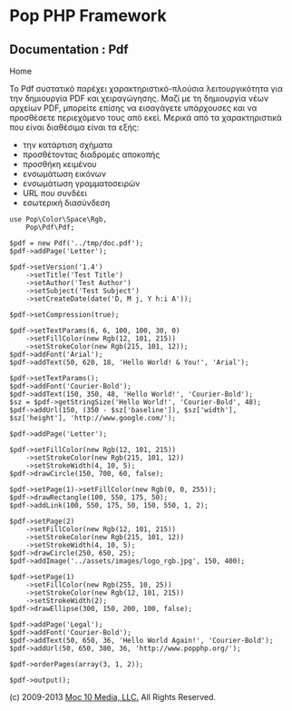 Pop PHP Framework
=================

Documentation : Pdf
-------------------

Home

Το Pdf συστατικό παρέχει χαρακτηριστικό-πλούσια λειτουργικότητα για την
δημιουργία PDF και χειραγώγησης. Μαζί με τη δημιουργία νέων αρχείων PDF,
μπορείτε επίσης να εισαγάγετε υπάρχουσες και να προσθέσετε περιεχόμενο
τους από εκεί. Μερικά από τα χαρακτηριστικά που είναι διαθέσιμα είναι τα
εξής:

-   την κατάρτιση σχήματα
-   προσθέτοντας διαδρομές αποκοπής
-   προσθήκη κειμένου
-   ενσωμάτωση εικόνων
-   ενσωμάτωση γραμματοσειρών
-   URL που συνδέει
-   εσωτερική διασύνδεση

<!-- -->

    use Pop\Color\Space\Rgb,
        Pop\Pdf\Pdf;

    $pdf = new Pdf('../tmp/doc.pdf');
    $pdf->addPage('Letter');

    $pdf->setVersion('1.4')
        ->setTitle('Test Title')
        ->setAuthor('Test Author')
        ->setSubject('Test Subject')
        ->setCreateDate(date('D, M j, Y h:i A'));

    $pdf->setCompression(true);

    $pdf->setTextParams(6, 6, 100, 100, 30, 0)
        ->setFillColor(new Rgb(12, 101, 215))
        ->setStrokeColor(new Rgb(215, 101, 12));
    $pdf->addFont('Arial');
    $pdf->addText(50, 620, 18, 'Hello World! & You!', 'Arial');

    $pdf->setTextParams();
    $pdf->addFont('Courier-Bold');
    $pdf->addText(150, 350, 48, 'Hello World!', 'Courier-Bold');
    $sz = $pdf->getStringSize('Hello World!', 'Courier-Bold', 48);
    $pdf->addUrl(150, (350 - $sz['baseline']), $sz['width'], $sz['height'], 'http://www.google.com/');

    $pdf->addPage('Letter');

    $pdf->setFillColor(new Rgb(12, 101, 215))
        ->setStrokeColor(new Rgb(215, 101, 12))
        ->setStrokeWidth(4, 10, 5);
    $pdf->drawCircle(150, 700, 60, false);

    $pdf->setPage(1)->setFillColor(new Rgb(0, 0, 255));
    $pdf->drawRectangle(100, 550, 175, 50);
    $pdf->addLink(100, 550, 175, 50, 150, 550, 1, 2);

    $pdf->setPage(2)
        ->setFillColor(new Rgb(12, 101, 215))
        ->setStrokeColor(new Rgb(215, 101, 12))
        ->setStrokeWidth(4, 10, 5);
    $pdf->drawCircle(250, 650, 25);
    $pdf->addImage('../assets/images/logo_rgb.jpg', 150, 400);

    $pdf->setPage(1)
        ->setFillColor(new Rgb(255, 10, 25))
        ->setStrokeColor(new Rgb(12, 101, 215))
        ->setStrokeWidth(2);
    $pdf->drawEllipse(300, 150, 200, 100, false);

    $pdf->addPage('Legal');
    $pdf->addFont('Courier-Bold');
    $pdf->addText(50, 650, 36, 'Hello World Again!', 'Courier-Bold');
    $pdf->addUrl(50, 650, 380, 36, 'http://www.popphp.org/');

    $pdf->orderPages(array(3, 1, 2));

    $pdf->output();

\(c) 2009-2013 [Moc 10 Media, LLC.](http://www.moc10media.com) All
Rights Reserved.
